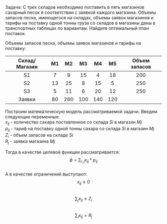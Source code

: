 Задача:
С трех складов необходимо поставить в пять магазинов сахарный песок в соответствии с заявкой каждого магазина. Объемы запасов песка, имеющегося на складах, объемы заявок магазинов и тарифы на поставку одной тонны груза со складов в магазины даны в транспортных таблицах по вариантам. Найдите оптимальный план поставок.

Объемы запасов песка, объемы заявок магазинов и тарифы на поставку:

| Склад/ Магазин |M1|M2|M3|M4|M5|Объем запасов|
|:--------------:|:-:|:-:|:-:|:-:|:-:|:------:|     
|S1              |7  |9  |15 |4  |18 |200     |
|S2              |13 |25 |8  |15 |5  |250     |
|S3              |5  |11 |6  |20 |12 |250     |
|Заявки          |80 |260|100|140|120|        |

Построим математическую модель рассматриваемой задачи.
Введем следующие переменные:  
$x_{ij}$ - количество сахара поставленное со  склада $Si$ в магазин $Mj$  
$p_{ij}$ - тариф на поставку одной тонны сахара со склада $Si$ в магазин $Mj$  
$Z_{i}$ - объем запасов на складе $Si$  
$R_{j}$ - заявка магазина $Mj$

Тогда в качестве целевой функции рассматривается:  
$$ \phi = \sum_{i, j} x_{ij}*p_{ij} $$  
А в качестве ограничений выступают:
$$ x_{ij} \geq 0 $$  
$$ \sum_{j} x_{ij} \leq Z_{i} $$  
$$ \sum_{i} x_{ij} = R_{j} $$
